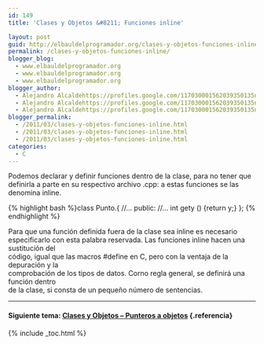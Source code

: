 ```yaml
---
id: 149
title: 'Clases y Objetos &#8211; Funciones inline'

layout: post
guid: http://elbauldelprogramador.org/clases-y-objetos-funciones-inline/
permalink: /clases-y-objetos-funciones-inline/
blogger_blog:
  - www.elbauldelprogramador.org
  - www.elbauldelprogramador.org
  - www.elbauldelprogramador.org
blogger_author:
  - Alejandro Alcaldehttps://profiles.google.com/117030001562039350135noreply@blogger.com
  - Alejandro Alcaldehttps://profiles.google.com/117030001562039350135noreply@blogger.com
  - Alejandro Alcaldehttps://profiles.google.com/117030001562039350135noreply@blogger.com
blogger_permalink:
  - /2011/03/clases-y-objetos-funciones-inline.html
  - /2011/03/clases-y-objetos-funciones-inline.html
  - /2011/03/clases-y-objetos-funciones-inline.html
categories:
  - C
---
```

<div class="iconcpp">
</div>

Podemos declarar y definir funciones dentro de la clase, para no tener que definirla a parte en su respectivo archivo .cpp: a estas funciones se las  
denomina inline.  
<!--more-->

{% highlight bash %}class Punto.{
  <span class="comentarios">//...</span>
public:
  <span class="comentarios">//...</span>
  int gety () {return y;}
};
{% endhighlight %}



Para que una función definida fuera de la clase sea inline es necesario  
especificarlo con esta palabra reservada. Las funciones inline hacen una sustitución del  
código, igual que las macros #define en C, pero con la ventaja de la depuración y la  
comprobación de los tipos de datos. Corno regla general, se definirá una función dentro  
de la clase, si consta de un pequeño número de sentencias.

* * *

#### Siguiente tema: [Clases y Objetos &#8211; Punteros a objetos][1] {.referencia}



 [1]: http://elbauldelprogramador.com/clases-y-objetos-punteros-objetos/

{% include _toc.html %}
